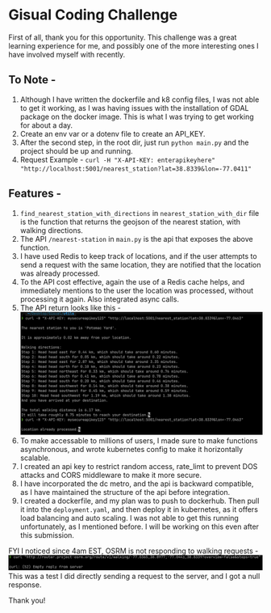 # Gisual Coding Challenge

First of all, thank you for this opportunity. This challenge was a great learning experience for me, and possibly one of the more interesting ones I have involved myself with recently.

## To Note - 
1. Although I have written the dockerfile and k8 config files, I was not able to get it working, as I was having issues with the installation of GDAL package on the docker image. This is what I was trying to get working for about a day.
2. Create an env var or a dotenv file to create an API_KEY.
3. After the second step, in the root dir, just run `python main.py` and the project should be up and running.
4. Request Example - `curl -H "X-API-KEY: enterapikeyhere" "http://localhost:5001/nearest_station?lat=38.8339&lon=-77.0411"`


## Features - 

1. `find_nearest_station_with_directions` in `nearest_station_with_dir` file is the function that returns the geojson of the nearest station, with walking directions.
2. The API `/nearest-station` in `main.py` is the api that exposes the above function.
3. I have used Redis to keep track of locations, and if the user attempts to send a request with the same location, they are notified that the location was already processed.
4. To the API cost effective, again the use of a Redis cache helps, and immediately mentions to the user the location was processed, without processing it again. Also integrated async calls.
5. The API return looks like this - ![return example](api_return.png)
6. To make accessable to millions of users, I made sure to make functions asynchronous, and wrote kubernetes config to make it horizontally scalable.
7. I created an api key to restrict random access, rate_limt to prevent DOS attacks and CORS middleware to make it more secure. 
8. I have incorporated the dc metro, and the api is backward compatible, as I have maintained the structure of the api before integration.
9. I created a dockerfile, and my plan was to push to dockerhub. Then pull it into the `deployment.yaml`, and then deploy it in kubernetes, as it offers load balancing and auto scaling. I was not able to get this running unfortunately, as I mentioned before. I will be working on this even after this submission.

FYI I noticed since 4am EST, OSRM is not responding to walking requests - ![osrm walking empty response](OSRM_downtime.png) This was a test I did directly sending a request to the server, and I got a null response.

Thank you!
